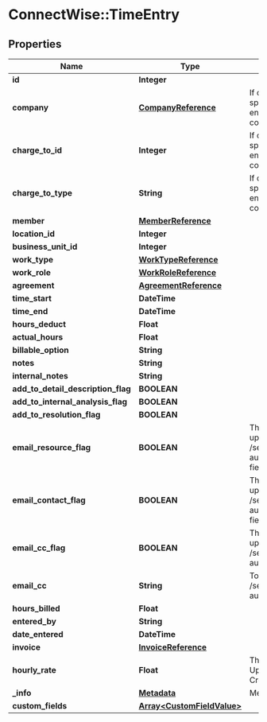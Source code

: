 # ConnectWise::TimeEntry

## Properties
Name | Type | Description | Notes
------------ | ------------- | ------------- | -------------
**id** | **Integer** |  | [optional] 
**company** | [**CompanyReference**](CompanyReference.md) | If chargeToId is not specified, we asume you enter time against the company specified | [optional] 
**charge_to_id** | **Integer** | If chargeToId is not specified, we asume you enter time against the company specified | [optional] 
**charge_to_type** | **String** | If chargeToId is not specified, we asume you enter time against the company specified | [optional] 
**member** | [**MemberReference**](MemberReference.md) |  | [optional] 
**location_id** | **Integer** |  | [optional] 
**business_unit_id** | **Integer** |  | [optional] 
**work_type** | [**WorkTypeReference**](WorkTypeReference.md) |  | [optional] 
**work_role** | [**WorkRoleReference**](WorkRoleReference.md) |  | [optional] 
**agreement** | [**AgreementReference**](AgreementReference.md) |  | [optional] 
**time_start** | **DateTime** |  | 
**time_end** | **DateTime** |  | [optional] 
**hours_deduct** | **Float** |  | [optional] 
**actual_hours** | **Float** |  | [optional] 
**billable_option** | **String** |  | [optional] 
**notes** | **String** |  | [optional] 
**internal_notes** | **String** |  | [optional] 
**add_to_detail_description_flag** | **BOOLEAN** |  | [optional] 
**add_to_internal_analysis_flag** | **BOOLEAN** |  | [optional] 
**add_to_resolution_flag** | **BOOLEAN** |  | [optional] 
**email_resource_flag** | **BOOLEAN** | This is an action flag. To update this value use the /service/tickets endpoint automaticEmailResourceFlag field | [optional] 
**email_contact_flag** | **BOOLEAN** | This is an action flag. To update this value use the /service/tickets endpoint automaticEmailContactFlag field | [optional] 
**email_cc_flag** | **BOOLEAN** | This is an action flag. To update this value use the /service/tickets endpoint automaticEmailCcFlag field | [optional] 
**email_cc** | **String** | To update this value use the /service/tickets endpoint automaticEmailCc field | [optional] 
**hours_billed** | **Float** |  | [optional] 
**entered_by** | **String** |  | [optional] 
**date_entered** | **DateTime** |  | [optional] 
**invoice** | [**InvoiceReference**](InvoiceReference.md) |  | [optional] 
**hourly_rate** | **Float** | This field may only be Updated, it is defaulted on Create | [optional] 
**_info** | [**Metadata**](Metadata.md) | Metadata of the entity | [optional] 
**custom_fields** | [**Array&lt;CustomFieldValue&gt;**](CustomFieldValue.md) |  | [optional] 


